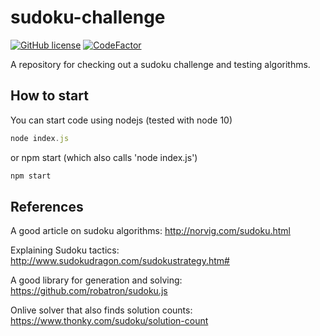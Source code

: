 # sudoku-challenge

[![GitHub license](https://img.shields.io/badge/license-MIT-blue.svg)](https://github.com/cemusta/Sudoku-challenge/blob/master/LICENSE)
[![CodeFactor](https://www.codefactor.io/repository/github/cemusta/sudoku-challenge/badge)](https://www.codefactor.io/repository/github/cemusta/sudoku-challenge)

A repository for checking out a sudoku challenge and testing algorithms.

## How to start

You can start code using nodejs (tested with node 10)

```javascript
node index.js
```

or npm start (which also calls 'node index.js')

```javascript
npm start
```

## References

A good article on sudoku algorithms: <http://norvig.com/sudoku.html>

Explaining Sudoku tactics: <http://www.sudokudragon.com/sudokustrategy.htm#>

A good library for generation and solving: <https://github.com/robatron/sudoku.js>

Onlive solver that also finds solution counts: <https://www.thonky.com/sudoku/solution-count>

